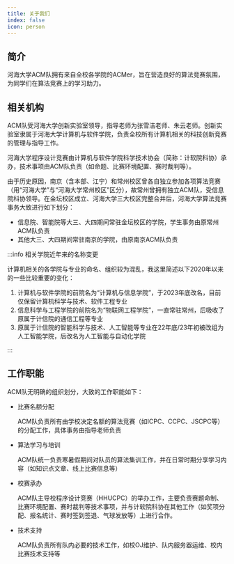 ```yaml
---
title: 关于我们
index: false
icon: person
---
```


## 简介

河海大学ACM队拥有来自全校各学院的ACMer，旨在营造良好的算法竞赛氛围，为同学们在算法竞赛上的学习助力。


## 相关机构

ACM队受河海大学创新实验室领导，指导老师为张雪洁老师、朱云老师。创新实验室隶属于河海大学计算机与软件学院，负责全校所有计算机相关的科技创新竞赛的管理与指导工作。

河海大学程序设计竞赛由计算机与软件学院科学技术协会（简称：计软院科协）承办，技术事项由ACM队负责（如命题、比赛环境配置、赛时裁判等）。

由于历史原因，南京（含本部、江宁）和常州校区曾各自独立参加各项算法竞赛（用“河海大学”与“河海大学常州校区”区分），故常州曾拥有独立ACM队，受信息院科协领导。在金坛校区成立、河海大学三大校区完整合并后，河海大学算法竞赛事务大致进行如下划分：

* 信息院、智能院等大三、大四期间常驻金坛校区的学院，学生事务由原常州ACM队负责
* 其他大三、大四期间常驻南京的学院，由原南京ACM队负责

:::info 相关学院近年来的名称变更

计算机相关的各学院与专业的命名、组织较为混乱，我这里简述以下2020年以来的一些比较重要的变化：

1. 计算机与软件学院的前院名为“计算机与信息学院”，于2023年底改名，目前仅保留计算机科学与技术、软件工程专业
2. 信息科学与工程学院的前院名为“物联网工程学院”，一直常驻常州，后吸收了原属于计信院的通信工程等专业
3. 原属于计信院的智能科学与技术、人工智能等专业在22年底/23年初被改组为人工智能学院，后改名为人工智能与自动化学院

:::

## 工作职能

ACM队无明确的组织划分，大致的工作职能如下：

* 比赛名额分配

  ACM队负责所有由学校决定名额的算法竞赛（如ICPC、CCPC、JSCPC等）的分配工作，具体事务由指导老师负责

* 算法学习与培训

  ACM队统一负责寒暑假期间对队员的算法集训工作，并在日常时期分享学习内容（如知识点文章、线上比赛信息等）

* 校赛承办

  ACM队主导校程序设计竞赛（HHUCPC）的举办工作，主要负责赛题命制、比赛环境配置、赛时裁判等技术事项，并与计软院科协在其他工作（如奖项分配、报名统计、赛时签到签退、气球发放等）上进行合作。

* 技术支持

  ACM队负责所有队内必要的技术工作，如校OJ维护、队内服务器运维、校内比赛技术支持等